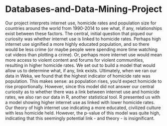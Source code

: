 # Databases-and-Data-Mining-Project
 Our project interprets internet use, homicide rates and population size for countries around the world from 1990-2014 to see what, if any, relationships exist between these factors. The central, initial question that piqued our curiosity was whether internet use is linked to homicide rates. Perhaps high internet use signified a more highly educated population, and so there would be less crime (or maybe people were spending more time watching cat videos than plotting a crime). Or, perhaps more internet use would mean more access to violent content and forums for violent communities, resulting in higher homicide rates. We set out to build a model that would allow us to determine what, if any, link exists. Ultimately, when we ran our data in Weka, we found that the highest indicator of homicide rate was population. This makes sense: as population rises, you’d expect homicide to rise proportionally. However, since this model did not answer our central curiosity as to whether there was a link between internet use and homicide rates, we also ran our data in R, another statistical tool. R presented us with a model showing higher internet use as linked with lower homicide rates. Our theory of high internet use indicating a more educated, civilized culture with less homicide held. However, the p-value of this model was quite high, indicating that this seemingly potential link - and theory - is insignificant.
